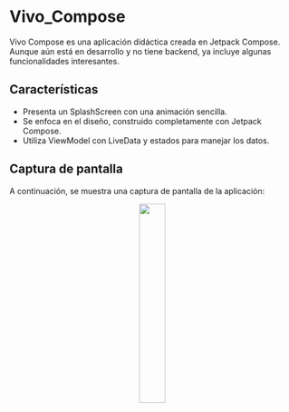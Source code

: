 # Vivo_Compose

Vivo Compose es una aplicación didáctica creada en Jetpack Compose. Aunque aún está en desarrollo y no tiene backend, ya incluye algunas funcionalidades interesantes.


## Características

- Presenta un SplashScreen con una animación sencilla.
- Se enfoca en el diseño, construido completamente con Jetpack Compose.
- Utiliza ViewModel con LiveData y estados para manejar los datos.


## Captura de pantalla

A continuación, se muestra una captura de pantalla de la aplicación:

<div align="center">
  <img src="https://s12.gifyu.com/images/2023-04-20-09-49-51.gif" width="30%">
</div>
